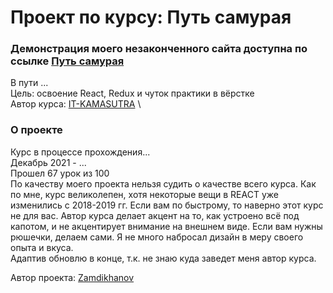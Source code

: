 # Проект по курсу: Путь самурая

### Демонстрация моего незаконченного сайта доступна по ссылке [Путь самурая](https://zamdikhanov.github.io/social-network/)

В пути ... \
Цель: освоение React, Redux и чуток практики в вёрстке \
Автор курса: [IT-KAMASUTRA](https://www.youtube.com/channel/UCTW0FUhT0m-Bqg2trTbSs0g) \


### О проекте

Курс в процессе прохождения...  \
Декабрь 2021 - ...  \
Прошел 67 урок из 100 \
По качеству моего проекта нельзя судить о качестве всего курса. Как по мне, курс великолепен, хотя некоторые вещи в REACT уже изменились с 2018-2019 гг. Если вам по быстрому, то наверно этот курс не для вас. Автор курса делает акцент на то, как устроено всё под капотом, и не акцентирует внимание на внешнем виде. Если вам нужны рюшечки, делаем сами. Я не много набросал дизайн в меру своего опыта и вкуса. \
Адаптив обновлю в конце, т.к. не знаю куда заведет меня автор курса.

Автор проекта: [Zamdikhanov](https://github.com/Zamdikhanov)